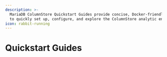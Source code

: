 ```yaml
---
description: >-
  MariaDB ColumnStore Quickstart Guides provide concise, Docker-friendly steps
  to quickly set up, configure, and explore the ColumnStore analytic engine.
icon: rabbit-running
---
```


# Quickstart Guides

